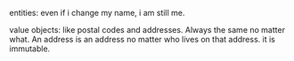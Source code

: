 entities: even if i change my name, i am still me.

value objects: like postal codes and addresses. Always the same no matter what.
An address is an address no matter who lives on that address. it is immutable.